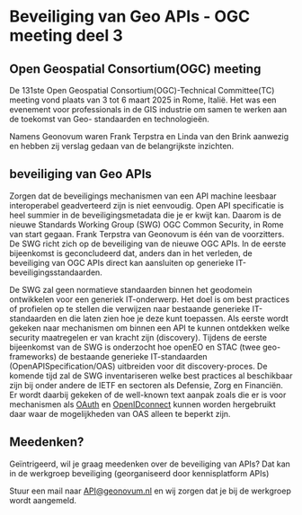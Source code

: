 # Beveiliging van Geo APIs - OGC meeting deel 3

## Open Geospatial Consortium(OGC) meeting

De 131ste Open Geospatial Consortium(OGC)-Technical Committee(TC) meeting vond plaats van 3 tot 6 maart 2025 in Rome, Italië. Het was een evenement voor professionals in de GIS industrie om samen te werken aan de toekomst van Geo- standaarden en technologieën. 

Namens Geonovum waren Frank Terpstra en Linda van den Brink aanwezig en hebben zij verslag gedaan van de belangrijkste inzichten.  

## beveiliging van Geo APIs 

Zorgen dat de beveiligings mechanismen van een API machine leesbaar interoperabel geadverteerd zijn is niet eenvoudig. Open API specificatie is heel summier in de beveiligingsmetadata die je er kwijt kan.
Daarom is de nieuwe Standards Working Group (SWG) OGC Common Security, in Rome van start gegaan. Frank Terpstra van Geonovum is één van de voorzitters. De SWG richt zich op de beveiliging van de nieuwe OGC APIs. In de eerste bijeenkomst is geconcludeerd dat, anders dan in het verleden, de beveiliging van OGC APIs direct kan aansluiten op generieke IT-beveiligingsstandaarden.  

De SWG zal geen normatieve standaarden binnen het geodomein ontwikkelen voor een generiek IT-onderwerp. Het doel is om best practices of profielen op te stellen die verwijzen naar bestaande generieke IT-standaarden en die laten zien hoe je deze kunt toepassen. Als eerste wordt gekeken naar mechanismen om binnen een API te kunnen ontdekken welke security maatregelen er van kracht zijn (discovery). Tijdens de eerste bijeenkomst van de SWG is onderzocht hoe openEO en STAC (twee geo-frameworks) de bestaande generieke IT-standaarden (OpenAPISpecification/OAS) uitbreiden voor dit discovery-proces. De komende tijd zal de SWG inventariseren welke best practices al beschikbaar zijn bij onder andere de IETF en sectoren als Defensie, Zorg en Financiën. Er wordt daarbij gekeken of de well-known text aanpak zoals die er is voor mechanismen als [OAuth](https://www.rfc-editor.org/rfc/rfc8414#section-3) en [OpenIDconnect](https://openid.net/specs/openid-federation-1_0.html#name-well-known-uri-registry) kunnen worden hergebruikt daar waar de mogelijkheden van OAS alleen te beperkt zijn. 

## Meedenken? 

Geïntrigeerd, wil je graag meedenken over de beveiliging van APIs? Dat kan in de werkgroep beveiliging (georganiseerd door kennisplatform APIs) 

Stuur een mail naar API@geonovum.nl en wij zorgen dat je bij de werkgroep wordt aangemeld.  